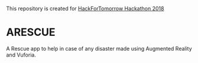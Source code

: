 This repository is created for [HackForTomorrow Hackathon 2018](https://www.hackathon.com/event/hackfortomorrow-presented-by-paytm---build-for-india-5b5722003ef6180004d81768)  

# ARESCUE  
A Rescue app to help in case of any disaster made using Augmented Reality and Vuforia.
